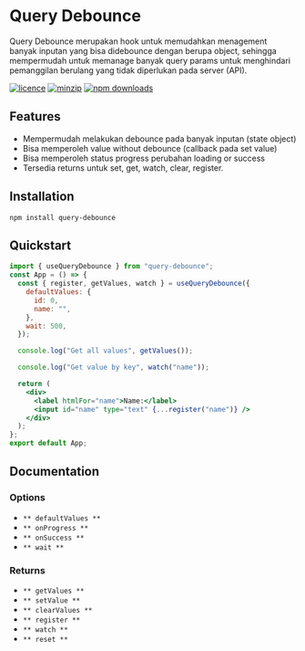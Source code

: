 # Query Debounce

Query Debounce merupakan hook untuk memudahkan menagement banyak inputan yang bisa didebounce dengan berupa object, sehingga mempermudah untuk memanage banyak query params untuk menghindari pemanggilan berulang yang tidak diperlukan pada server (API).

[![licence](https://img.shields.io/npm/l/query-debounce)](https://www.npmjs.com/package/query-debounce)
[![minzip](https://img.shields.io/bundlephobia/minzip/query-debounce)](https://www.npmjs.com/package/query-debounce)
[![npm downloads](https://img.shields.io/npm/dm/query-debounce)](https://www.npmjs.com/package/query-debounce)

## Features

- Mempermudah melakukan debounce pada banyak inputan (state object)
- Bisa memperoleh value without debounce (callback pada set value)
- Bisa memperoleh status progress perubahan loading or success
- Tersedia returns untuk set, get, watch, clear, register.

## Installation

```
npm install query-debounce
```

## Quickstart

```jsx
import { useQueryDebounce } from "query-debounce";
const App = () => {
  const { register, getValues, watch } = useQueryDebounce({
    defaultValues: {
      id: 0,
      name: "",
    },
    wait: 500,
  });

  console.log("Get all values", getValues());

  console.log("Get value by key", watch("name"));

  return (
    <div>
      <label htmlFor="name">Name:</label>
      <input id="name" type="text" {...register("name")} />
    </div>
  );
};
export default App;
```

## Documentation

### Options

- `** defaultValues **`
- `** onProgress **`
- `** onSuccess **`
- `** wait **`

### Returns

- `** getValues **`
- `** setValue **`
- `** clearValues **`
- `** register **`
- `** watch **`
- `** reset **`
